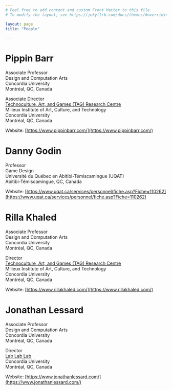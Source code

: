 ```yaml
---
# Feel free to add content and custom Front Matter to this file.
# To modify the layout, see https://jekyllrb.com/docs/themes/#overriding-theme-defaults

layout: page
title: "People"

---
```


# Pippin Barr

Associate Professor  
Design and Computation Arts  
Concordia University  
Montréal, QC, Canada

Associate Director  
[Technoculture, Art, and Games (TAG) Research Centre](https://tag.hexagram.ca)  
Milieux Institute of Art, Culture, and Technology  
Concordia University  
Montréal, QC, Canada

Website: [https://www.pippinbarr.com/](https://www.pippinbarr.com/)  

# Danny Godin

Professor  
Game Design  
Université du Québec en Abitibi-Témiscamingue (UQAT)  
Abitibi-Témiscamingue, QC, Canada

Website: [https://www.uqat.ca/services/personnel/fiche.asp?Fiche=110262](https://www.uqat.ca/services/personnel/fiche.asp?Fiche=110262)  

# Rilla Khaled

Associate Professor  
Design and Computation Arts  
Concordia University  
Montréal, QC, Canada

Director  
[Technoculture, Art, and Games (TAG) Research Centre](https://tag.hexagram.ca)  
Milieux Institute of Art, Culture, and Technology  
Concordia University  
Montréal, QC, Canada

Website: [https://www.rillakhaled.com/](https://www.rillakhaled.com/)  

# Jonathan Lessard

Associate Professor  
Design and Computation Arts  
Concordia University  
Montréal, QC, Canada

Director  
[Lab Lab Lab](https://www.lablablab.net/)    
Concordia University  
Montréal, QC, Canada

Website: [https://www.jonathanlessard.com/](https://www.jonathanlessard.com/)  
